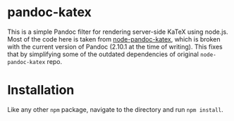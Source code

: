 # pandoc-katex
This is a simple Pandoc filter for rendering server-side KaTeX using node.js.  Most of the
code here is taken from
[node-pandoc-katex](https://github.com/ericphanson/node-pandoc-katex), which is broken
with the current version of Pandoc (2.10.1 at the time of writing). This fixes that by
simplifying some of the outdated dependencies of original `node-pandoc-katex` repo.

# Installation
Like any other `npm` package, navigate to the directory and run `npm install`.
